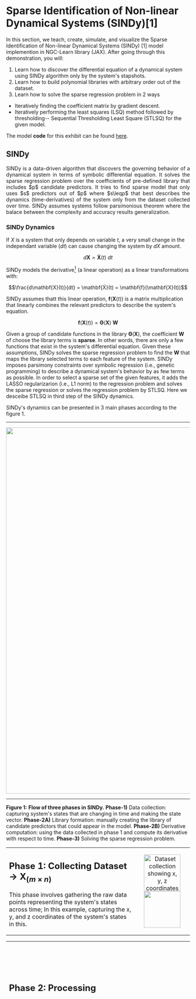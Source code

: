


# Sparse Identification of Non-linear Dynamical Systems (SINDy)[1]

In this section, we teach, create, simulate, and visualize the Sparse Identification of Non-linear Dynamical Systems (SINDy) [1] model implemention in NGC-Learn library (JAX). After going through this demonstration, you will:

1.  Learn how to discover the differential equation of a dynamical system using SINDy algorithm only by the system's stapshots.
2.  Learn how to build polynomial libraries with arbitrary order out of the dataset.
3.  Learn how to solve the sparse regression problem in 2 ways
   - Iteratively finding the coefficient matrix by gradient descent.
   - Iteratively performing the least squares (LSQ) method followed by thresholding-- Sequential Thresholding Least Square (STLSQ) for the given model.
   
   
The model **code** for this exhibit can be found [here](https://github.com/NACLab/ngc-museum/exhibits/sindy/sindy.py).


## SINDy 
<div align="justify">
SINDy is a data-driven algorithm that discovers the governing behavior of a dynamical system in terms of symbolic differential equation. It solves the sparse regression problem over the coefficients of pre-defined library that includes $p$ candidate predictors. It tries to find sparse model that only uses $s$ predictors out of $p$ where $s\leqp$ that best describes the dynamics (time-derivatives) of the system only from the dataset collected over time. SINDy assumes systems follow parsimonious theorem where the balace between the complexity and accuracy results generalization.
</div>


### SINDy Dynamics

If $X$ is a system that only depends on variable $t$, a very small change in the independant variable ($dt$) can cause changing the system by $dX$ amount. 
```math
d\mathbf{X} = \mathbf{Ẋ}(t)~dt
```
SINDy models the derivative[^1] (a linear operation) as a linear transformations with:
[^1]: Derivative is a linear operation that acts on dt and gives the differential that is the linearization approximation of the taylor series of the function.
```math
\frac{d\mathbf{X}(t)}{dt} = \mathbf{Ẋ}(t) = \mathbf{f}(\mathbf{X}(t))
```
SINDy assumes thatt this linear operation, $\mathbf{f}(\mathbf{X}(t))$ is a matrix multiplication that linearly combines the relevant predictors to describe the system's equation.
```math
\mathbf{f}(\mathbf{X}(t)) = \mathbf{\Theta}(\mathbf{X})~\mathbf{W}
```


Given a group of candidate functions in the library $\mathbf{\Theta}(\mathbf{X})$, the coefficient $\mathbf{W}$ of choose the library terms is **sparse**. In other words, there are only a few functions that exist in the system's differential equation. Given these assumptions, SINDy solves the sparse regression problem to find the $\mathbf{W}$ that maps the library selected terms to each feature of the system. SINDy imposes parsimony constraints over symbolic regression (i.e., genetic programming) to describe a dynamical system's behavior by as few terms as possible. In order to select a sparse set of the given features, it adds the LASSO regularizarion (i.e., L1 norm) to the regression problem and solves the sparse regression or solves the regression problem by STLSQ. Here we desceibe STLSQ in third step of the SINDy dynamics.



SINDy's dynamics can be presented in 3 main phases according to the figure 1. 

------------------------------------------------------------------------------------------

<p align="center">
  <img src="../images/museum/sindy/flow_SR.png" width="1000">

------------------------------------------------------------------------------------------
**Figure 1:** **Flow of three phases in SINDy.** **Phase-1)** Data collection: capturing system's states that are changing in time and making the state vector. **Phase-2A)** Library formation: manually creating the library of candidate predictors that could appear in the model. **Phase-2B)** Derivative computation: using the data collected in phase 1 and compute its derivative with respect to time. **Phase-3)**  Solving the sparse regression problem.
</p>



<!-- ----------------------------------------------------------------------------------------------------------------------------------------------------------------------------------------------------------------- -->

<table>
   
<tr>
<td width="70%" valign="top">
   
## Phase 1: Collecting Dataset → $\mathbf{X}_{(m \times n)}$
This phase involves gathering the raw data points representing the system's states across time; In this example, capturing the x, y, and z coordinates of the system's states in this.
</td>
<td width="30%" align="top">
   <p align="center">
   <img src="../images/museum/sindy/P1.png" width="100" alt="Dataset collection showing x, y, z coordinates">
   <img src="../images/museum/sindy/X_.png" width="100">
   </p>
</td>
</tr>

</table>
<!-- ----------------------------------------------------------------------------------------------------------------------------------------------------------------------------------------------------------------- -->

<!-- ----------------------------------------------------------------------------------------------------------------------------------------------------------------------------------------------------------------- -->
<table>


   
<tr>
   <td colspan="2"> 
      
## Phase 2: Processing
   </td>
      <td rowspan="3" colspan="5"> 
         <p align="center">
         <img src="../images/museum/sindy/P2.png" width="10000">
         </p>
   </td>
</tr>

   
<tr>
   <td> 

### 2.A: Making Library  → $\mathbf{\Theta}_{(m \times p)}$
In this step, using the dataset collected in step 1, given the pre-defined function terms, we construct the dictionary of candidate predictors for system's differential equations. These functions form the columns of our library matrix $\mathbf{\Theta}(\mathbf{X})$. To identify the dynamical structure of the system this library of candidate functions appear in the regression problem to propose the model's structure that later the coefficient matrix will give weight to them according to the problem setup. Assuming sparse models for the system, by sparsification (LASSO or thresholding weigths) decide which structure best describe the system's behavior using predictors. 
Given a set of time-series measurements of a dynamical system state variables ($\mathbf{X}_{(m \times n)}$) we construct:
Library of Candidate Functions: $\Theta(\mathbf{X}) = [\mathbf{1} \quad \mathbf{X} \quad \mathbf{X}^2 \quad \mathbf{X}^3 \quad \sin(\mathbf{X}) \quad \cos(\mathbf{X}) \quad ...]$
   </td>
   <td> 
         <p align="center">
         <img src="../images/museum/sindy/Xtheta.png" width="3000">
         </p>
   </td>
</tr>


<tr>
   <td> 
   
### 2.B: Compute State Derivatives → $\mathbf{Ẋ}_{(m \times n)}$
Given a set of time-series measurements of a dynamical system state variables $\mathbf{X}_{(m \times n)}$ we construct the derivative matrix: $\dot{\mathbf{X}}_{(m \times n)}$ (computed numerically)
In this step, using the dataset collected in step 1, we calculating the time derivatives of each state variable with respect to time. In this example, we compute ẋ, ẏ, and ż to capture how the system evolves over time.
   </td>
   <td> 
         <p align="center">
         <img src="../images/museum/sindy/xdx.png" width="200">
         <img src="../images/museum/sindy/dX_.png" width="200">
         </p>
   </td>
</tr>




</table>
<!-- ----------------------------------------------------------------------------------------------------------------------------------------------------------------------------------------------------------------- -->

<!-- ----------------------------------------------------------------------------------------------------------------------------------------------------------------------------------------------------------------- -->

<table>
   
<tr>
<td width="70%" valign="top">
   
## Phase 3: Solving Sparse Regression Problem → $\mathbf{W_s}_{(p \times n)}$
Solving the Sparse Regression problem (SR) can be done with various method such as Lasso, STLSQ, Elastic Net, and many others. Here we describe STLSQ to solve the SR problem according to the SINDy method.
</td>
<td width="30%" align="top">
   <p align="center">
   <img src="../images/museum/sindy/SRin.png" width="400" alt="Dataset collection showing x, y, z coordincates">
   </p>
</td>
</tr>

<tr>
   <table>  
   <tr>
      <td colspan="3"> 



### Solving SR by Sequential Thresholding Least Square (STLSQ)
<!-- --------------------------------------------------------------------------------------------- -->
<p align="center">
  <img src="../images/museum/sindy/flow.png" width="800">

**Figure 1:** **Flow of three phases in SINDy.** **Phase-1)** Data collection: capturing system's states that are changing in time and making the state vector. **Phase-2A)** Library formation: manually creating the library of candidate predictors that could appear in the model. **Phase-2B)** Derivative computation: using the data collected in phase 1 and compute its derivative with respect to time. **Phase-3)**  Solving the sparse regression problem with STLSQ.
</p>

------------------------------------------------------------------------------------------
   </td>
</tr>  


   <tr>
      <td colspan="3"> 
         
### Sequential Thresholding Least Square (STLSQ)
   </td>
</tr>  


   <tr>
      <td colspan="3"> 
               <p align="center">
         <img src="../images/museum/sindy/STLSQ.png" width="800" alt="State derivatives visualization">
         </p>
   </td>
</tr>  


<tr>
   <td> 

#### 3.A: Least Square method (LSQ) → $\mathbf{W}$ 
Finds library coefficients by solving the following regression problem $\mathbf{Ẋ} = \mathbf{\Theta}\mathbf{W}$ analytically $\mathbf{W}  = (\mathbf{\Theta}^T \mathbf{\Theta})^{-1} \mathbf{\Theta}^T \mathbf{Ẋ}$ 
   </td>
   <td> 
         <p align="center">
         <img src="../images/museum/sindy/LSQ.png" width="200" alt="State derivatives visualization">
         </p>
   </td>
</tr>

<tr>
   <td> 
   
#### 3.B: Thresholding → $\mathbf{W_s}$
Sparsifies $\mathbf{W}$ by keeping only some terms in $\mathbf{W}$ that corresponds to the effective terms in the library.
   </td>
   <td> 
         <p align="center">
         <img src="../images/museum/sindy/Thresholding.png" width="200" alt="State derivatives visualization">
         </p>
   </td>
</tr>
<tr>
   <td> 
   
#### 3.C: Masking → $\mathbf{\Theta_s}$
Sparsifies $\mathbf{\Theta}$ by keeping only the corresponding terms in $\mathbf{W}$ that are kept.
   </td>
   <td> 
         <p align="center">
         <img src="../images/museum/sindy/Masking.png" width="200" alt="State derivatives visualization">
         </p>
   </td>
</tr>


<tr>
   <td> 
   
#### 3.D: Repeat A → B → C until convergence
Solving LSQ with the sparse matrix $\mathbf{\Theta_s}$ and $\mathbf{W_s}$ and find the new $\mathbf{W}$ and repreat steps B and C everytime.
   </td>
   <td> 
         <p align="center">
         <img src="../images/museum/sindy/iterin.png" width="500" alt="State derivatives visualization">
         </p>
   </td>
</tr>


</table>
</tr>


</table>










   <p align="center">
   <img src="../images/museum/sindy/dx.png" width="300">
   <img src="../images/museum/sindy/dy.png" width="300">
   <img src="../images/museum/sindy/dz.png" width="300">
   </p>

## Results

<table>
<th>
   Model
</th>
<th>
   Results
</th>

<tr>
   <td> 
   
   ## Oscillator


$\mathbf{ẋ} = \mu_1\mathbf{x} + \sigma \mathbf{xy}$ \
$\mathbf{ẏ} = \mu_2\mathbf{y} + (\omega + \alpha \mathbf{y} + \beta \mathbf{z})\mathbf{z} - \sigma \mathbf{x}^2$ \
$\mathbf{ż} = \mu_2\mathbf{z} - (\omega + \alpha \mathbf{y} + \beta \mathbf{z})\mathbf{y}$

```python
ẋ =  0.050 𝑥^1.𝑦^0.𝓏^0 + 1.100 𝑥^1.𝑦^1.𝓏^0 
ẏ =  2.999 𝑥^0.𝑦^0.𝓏^1  -4.999 𝑥^0.𝑦^0.𝓏^2  -0.010 𝑥^0.𝑦^1.𝓏^0  -1.998 𝑥^0.𝑦^1.𝓏^1  -1.100 𝑥^2.𝑦^0.𝓏^0 
ż =  -0.010 𝑥^0.𝑦^0.𝓏^1  -3.000 𝑥^0.𝑦^1.𝓏^0 + 5.000 𝑥^0.𝑦^1.𝓏^1 + 1.999 𝑥^0.𝑦^2.𝓏^0

['𝑥^0.𝑦^0.𝓏^1', '𝑥^0.𝑦^0.𝓏^2', '𝑥^0.𝑦^1.𝓏^0', '𝑥^0.𝑦^1.𝓏^1', '𝑥^0.𝑦^2.𝓏^0', '𝑥^1.𝑦^0.𝓏^0', '𝑥^1.𝑦^0.𝓏^1', '𝑥^1.𝑦^1.𝓏^0', '𝑥^2.𝑦^0.𝓏^0']
[[ 0.          0.          0.          0.          0.          0.
   0.0499962   0.          1.0999302   0.        ]
 [ 0.          2.9993012  -4.9985266  -0.01016273 -1.9980576   0.
   0.          0.          0.         -1.0997902 ]
 [ 0.         -0.00999166  0.         -2.999943    4.999957    1.9992388
   0.          0.          0.          0.        ]]
```

   </td>
   <td> 
      <p align="center">
        <img src="../images/museum/sindy/oscillator.png" width="500">
      </p>
   </td>
</tr>

<tr>
   <td> 
   
   ## Lorenz
   
$\mathbf{ẋ} = 10(\mathbf{y} - \mathbf{x})$ \
$\mathbf{ẏ} = \mathbf{x}(28 - \mathbf{z}) - \mathbf{y}$ \
$\mathbf{ż} = \mathbf{xy} - \frac{8}{3}~\mathbf{z}$

$[𝑥^0.𝑦^0.𝓏^1, 𝑥^0.𝑦^0.𝓏^2, 𝑥^0.𝑦^1.𝓏^0, 𝑥^0.𝑦^1.𝓏^1, 𝑥^0.𝑦^2.𝓏^0, 𝑥^1.𝑦^0.𝓏^0, 𝑥^1.𝑦^0.𝓏^1, 𝑥^1.𝑦^1.𝓏^0, 𝑥^2.𝑦^0.𝓏^0]$

```python
ẋ =  9.969 𝑥^0.𝑦^1.𝓏^0  -9.966 𝑥^1.𝑦^0.𝓏^0 
ẏ =  -0.972 𝑥^0.𝑦^1.𝓏^0 + 27.833 𝑥^1.𝑦^0.𝓏^0  -0.995 𝑥^1.𝑦^0.𝓏^1 
ż =  -2.657 𝑥^0.𝑦^0.𝓏^1 + 0.997 𝑥^1.𝑦^1.𝓏^0

['𝑥^0.𝑦^0.𝓏^1', '𝑥^0.𝑦^0.𝓏^2', '𝑥^0.𝑦^1.𝓏^0', '𝑥^0.𝑦^1.𝓏^1', '𝑥^0.𝑦^2.𝓏^0', '𝑥^1.𝑦^0.𝓏^0', '𝑥^1.𝑦^0.𝓏^1', '𝑥^1.𝑦^1.𝓏^0', '𝑥^2.𝑦^0.𝓏^0']
[[ 0.          0.          9.968765    0.          0.         -9.965788          0.          0.          0.        ]
 [ 0.          0.         -0.9715555   0.          0.         27.832611          -0.99519217  0.          0.        ]
 [-2.6568031   0.          0.          0.          0.          0.                0.          0.996901    0.        ]]
```

   </td>
   <td> 
      <p align="center">
        <img src="../images/museum/sindy/lorenz.png" width="500">
      </p>
   </td>
</tr>

<tr>
   <td> 
   
   ## Linear-2D
   
$\mathbf{ẋ} = -0.1\mathbf{x} + 2.0\mathbf{y}$ \
$\mathbf{ẏ} = -2.0\mathbf{x} - 0.1\mathbf{y}$ 

```python
ẋ =  2.000  𝑥^0𝑦^1  -0.100  𝑥^1𝑦^0 
ẏ =  -0.100  𝑥^0𝑦^1  -2.000  𝑥^1𝑦^0

[' 𝑥^0𝑦^1', ' 𝑥^0𝑦^2', ' 𝑥^1𝑦^0', ' 𝑥^1𝑦^1', ' 𝑥^2𝑦^0']
[[ 1.9998767   0.         -0.10003971  0.          0.        ]
 [-0.09999826  0.         -1.9998107   0.          0.        ]]
```
   

   </td>
   <td> 
      <p align="center">
        <img src="../images/museum/sindy/linear_2D.png" width="500">
      </p>
   </td>
</tr>

<tr>
   <td> 
   
   ## Linear-3D

$\mathbf{ẋ} = -0.1\mathbf{x} + 2\mathbf{y}$ \
$\mathbf{ẏ} = -2\mathbf{x} - 0.1\mathbf{y}$ \
$\mathbf{ż} = -0.3\mathbf{z}$ 

```python
['𝑥^0.𝑦^0.𝓏^1', '𝑥^0.𝑦^0.𝓏^2', '𝑥^0.𝑦^1.𝓏^0', '𝑥^0.𝑦^1.𝓏^1', '𝑥^0.𝑦^2.𝓏^0', '𝑥^1.𝑦^0.𝓏^0', '𝑥^1.𝑦^0.𝓏^1', '𝑥^1.𝑦^1.𝓏^0', '𝑥^2.𝑦^0.𝓏^0']
ẋ =  2.000 𝑥^0.𝑦^1.𝓏^0  -0.100 𝑥^1.𝑦^0.𝓏^0 
ẏ =  -0.100 𝑥^0.𝑦^1.𝓏^0  -2.000 𝑥^1.𝑦^0.𝓏^0 
ż =  -0.300 𝑥^0.𝑦^0.𝓏^1 
[[ 0.          0.          1.9998001   0.          0.         -0.10002322          0.          0.          0.        ]
 [ 0.          0.         -0.10001389  0.          0.         -1.9998811          0.          0.          0.        ]
 [-0.29999724  0.          0.          0.          0.          0.          0.          0.          0.        ]]
```

   </td>
   <td> 
      <p align="center">
        <img src="../images/museum/sindy/linear_3D.png" width="500">
      </p>
   </td>
</tr>

<tr>
   <td> 
   
   ## Cubic-2D

$\mathbf{ẋ} = -0.1\mathbf{x}^3 + 2.0\mathbf{y}^3$ \
$\mathbf{ẏ} = -2.0\mathbf{x}^3 - 0.1\mathbf{y}^3$ 

```python
ẋ =  1.999  𝑥^0𝑦^3  -0.100  𝑥^3𝑦^0 
ẏ =  -0.099  𝑥^0𝑦^3  -1.998  𝑥^3𝑦^0

[' 𝑥^0𝑦^1', ' 𝑥^0𝑦^2', ' 𝑥^0𝑦^3', ' 𝑥^1𝑦^0', ' 𝑥^1𝑦^1', ' 𝑥^1𝑦^2', ' 𝑥^2𝑦^0', ' 𝑥^2𝑦^1', ' 𝑥^3𝑦^0']
[[ 0.          0.          1.9987925   0.          0.          0.          0.          0.         -0.1004039 ]
 [ 0.          0.         -0.09948911  0.          0.          0.          0.          0.         -1.9984219 ]]
```

   </td>
   <td> 
      <p align="center">
        <img src="../images/museum/sindy/cubic_2D.png" width="500">
      </p>
   </td>
</tr>
   
</table>







<!--
-----------------------------------------------------------------------------
Dictionary learning combined with LASSO (L1-norm) promotes the sparsity of the coefficient matrix which allows only governing terms in the dictionary stay non-zero.

The solve linear regression by lasso that is the L1-norm regularized least squares to penalize L1-norm of weights (coefficients).
lasso solution is the sparse model with coefficients corresponding to the relevant features in the library that predicts the motion of the system.

of a manually constructed dictionary from the state vector by a coefficient matrix.

-----------------------------------------------------------------------------o

-->





## References
<b>[1]</b> Brunton SL, Proctor JL, Kutz JN. Discovering governing equations from data by sparse identification of nonlinear dynamical systems. Proc Natl Acad Sci U S A. 2016 Apr 12;113(15):3932-7. doi: 10.1073/pnas.1517384113. Epub 2016 Mar 28. PMID: 27035946; PMCID: PMC4839439.

